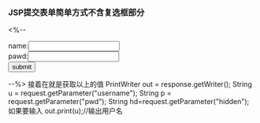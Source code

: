 <h3>JSP提交表单简单方式不含复选框部分</h3>

<%-- <form action="./servlet/Check" method="post">
      name:<input type="text" name="username" /><br/>
      pawd:<input type="password" name="pwd" /><br/>
      <input type="hidden" name="hidden" value="隐藏" />
      <input type="submit" value="submit"/>
      </form>--%> 
接着在就是获取以上的值
PrintWriter out = response.getWriter();
  String u = request.getParameter("username");
  String p = request.getParameter("pwd");
  String hd=request.getParameter("hidden");
如果要输入
              out.print(u);//输出用户名
